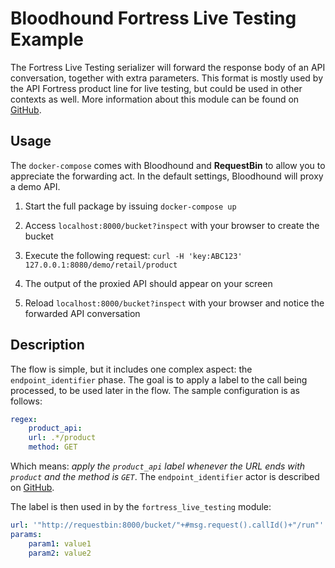 # Bloodhound Fortress Live Testing Example

The Fortress Live Testing serializer will forward the response body of an API conversation, together with extra parameters.
This format is mostly used by the API Fortress product line for live testing, but could be used in other contexts as well.
More information about this module can be found on [GitHub](https://github.com/apifortress/bloodhound-modules/tree/master/fortress-forwarder).

## Usage

The `docker-compose` comes with Bloodhound and **RequestBin** to allow you to appreciate the forwarding act.
In the default settings, Bloodhound will proxy a demo API.

1. Start the full package by issuing `docker-compose up`

2. Access `localhost:8000/bucket?inspect` with your browser to create the bucket

3. Execute the following request: `curl -H 'key:ABC123' 127.0.0.1:8080/demo/retail/product`

4. The output of the proxied API should appear on your screen

5. Reload `localhost:8000/bucket?inspect` with your browser and notice the forwarded API conversation

## Description

The flow is simple, but it includes one complex aspect: the `endpoint_identifier` phase. The goal is to apply a label to the call being
processed, to be used later in the flow.
The sample configuration is as follows:

```yaml
regex:
    product_api:
    url: .*/product
    method: GET
```

Which means: *apply the `product_api` label whenever the URL ends with `product` and the method is `GET`*.
The `endpoint_identifier` actor is described on [GitHub](https://github.com/apifortress/bloodhound/blob/master/doc/07_advanced_actors.md).

The label is then used in by the `fortress_live_testing` module:

```yaml
url: '"http://requestbin:8000/bucket/"+#msg.request().callId()+"/run"'
params:
    param1: value1
    param2: value2
```
